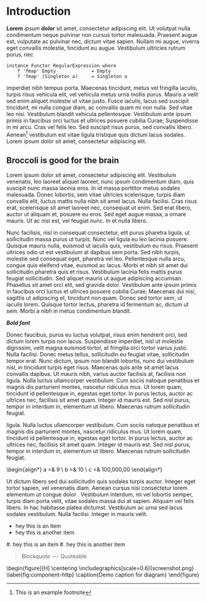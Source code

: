 
Introduction
==============

**Lorem** *ipsum* ***dolor*** sit amet, consectetur adipiscing elit. Ut volutpat nulla
condimentum neque pulvinar non cursus tortor malesuada. Praesent augue est,
vulputate ac pulvinar nec, dictum vitae sapien. Nullam mi augue, viverra eget
convallis molestie, tincidunt eu augue. Vestibulum ultricies rutrum purus, nec

    instance Functor RegularExpression where
        f 'fmap' Empty             = Empty
        f 'fmap' (Singleton a)     = Singleton a

imperdiet nibh tempus porta. Maecenas tincidunt, metus vel fringilla iaculis,
turpis risus vehicula elit, vel vehicula metus urna mollis purus. Mauris a
velit sed enim aliquet molestie ut vitae justo. Fusce iaculis, lacus sed
suscipit tincidunt, mi nulla congue diam, ac convallis quam mi non nulla. Sed
vitae leo nisi. Vestibulum blandit vehicula pellentesque. Vestibulum ante ipsum
primis in faucibus orci luctus et ultrices posuere cubilia Curae; Suspendisse
in mi arcu. Cras vel felis leo. Sed suscipit risus purus, sed convallis libero.
Aenean[^1] vestibulum est vitae ligula tristique quis dictum lacus sodales. Lorem
ipsum dolor sit amet, consectetur adipiscing elit.

Broccoli is good for the brain
--------------------------

Lorem ipsum dolor sit amet, consectetur adipiscing elit. Vestibulum venenatis,
leo laoreet aliquet laoreet, nunc ipsum condimentum diam, quis suscipit nunc
massa lacinia eros. In id massa porttitor metus sodales malesuada. Donec
lobortis, sem vitae ultricies scelerisque, turpis diam convallis elit, luctus
mattis nulla nibh sit amet lacus. Nulla facilisi. Cras risus erat, scelerisque
sit amet laoreet nec, consequat ut enim. Sed erat libero, auctor ut aliquam et,
posuere eu eros. Sed eget augue massa, a ornare mauris. Ut ac nisl est, vel
feugiat nunc. In et nulla libero.

Nunc facilisis, nisl in consequat consectetur, elit purus pharetra ligula, ut
sollicitudin massa purus ut turpis. Nunc vel ligula eu leo lacinia posuere.
Quisque mauris nulla, euismod ut iaculis quis, vestibulum eu risus. Praesent
ultrices odio ut est vestibulum at dapibus sem porta. Sed nibh turpis, molestie
sed consequat eget, pharetra vel leo. Pellentesque nulla arcu, congue quis
eleifend vitae, euismod ac lacus. Morbi et nibh sit amet dui sollicitudin
pharetra quis et risus. Vestibulum lacinia felis mattis purus feugiat
sollicitudin. Sed aliquet mauris ut augue adipiscing accumsan. Phasellus sit
amet orci elit, sed gravida dolor. Vestibulum ante ipsum primis in faucibus
orci luctus et ultrices posuere cubilia Curae; Maecenas dui nisi, sagittis ut
adipiscing et, tincidunt non quam. Donec sed tortor sem, ut iaculis lorem.
Quisque tortor lectus, pharetra id fermentum ac, dictum ut sem. Morbi a nibh in
metus condimentum blandit.

***Bold font***

Donec faucibus, purus eu luctus volutpat, risus enim hendrerit orci, sed dictum
lorem turpis non lacus. Suspendisse imperdiet, nisl ut molestie dignissim,
velit magna euismod tortor, at fringilla orci tortor varius justo. Nulla
facilisi. Donec metus tellus, sollicitudin eu feugiat vitae, sollicitudin
tempor erat. Nunc dictum, ipsum non blandit lobortis, nunc dui vestibulum nisl,
in tincidunt turpis eget risus. Maecenas quis ante sit amet lacus
convallis dapibus. Ut mauris nibh, varius auctor facilisis at, facilisis non
ligula. Nulla luctus ullamcorper vestibulum. Cum sociis natoque penatibus et
magnis dis parturient montes, nascetur ridiculus mus. Ut lorem quam, tincidunt
id pellentesque in, egestas eget tortor. In purus lectus, auctor ac ultrices
nec, facilisis sit amet quam. Integer id mauris est. Sed nisl purus, tempor in
interdum in, elementum ut libero. Maecenas rutrum sollicitudin feugiat.

ligula. Nulla luctus ullamcorper vestibulum. Cum sociis natoque penatibus et
magnis dis parturient montes, nascetur ridiculus mus. Ut lorem quam, tincidunt
id pellentesque in, egestas eget tortor. In purus lectus, auctor ac ultrices
nec, facilisis sit amet quam. Integer id mauris est. Sed nisl purus, tempor in
interdum in, elementum ut libero. Maecenas rutrum sollicitudin feugiat.

\begin{align*}
a =& 9 \\
b =& 10 \\
c =& 100,000,00
\end{align*}

Ut dictum libero sed dui sollicitudin quis sodales turpis auctor. Integer eget
tortor sapien, vel venenatis diam. Aenean cursus nisi consectetur lorem
elementum ut congue dolor . Vestibulum interdum, mi vel lobortis
semper, turpis diam porta velit, vitae sodales massa dui at sapien. Aliquam vel
felis libero. In hac habitasse platea dictumst. Vestibulum ac urna sed lacus
sodales vestibulum. Nulla facilisi. Integer in mauris velit.

* hey this is an item
* hey this is another item


#. hey this is an item
#. hey this is another item


> Blockquote ---
> Quoteable


\begin{figure}[H]
  \centering
    \includegraphics[scale=0.6]{screenshot.png}
  \label{fig:component-http}
  \caption{Demo caption for diagram}
\end{figure}



[^1]: This is an example footnote
